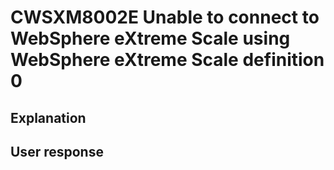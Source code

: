 # CWSXM8002E Unable to connect to WebSphere eXtreme Scale using WebSphere eXtreme Scale definition 0

## Explanation

## User response